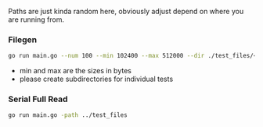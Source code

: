 Paths are just kinda random here, obviously adjust depend on where you are running from.

### Filegen
```bash
go run main.go --num 100 --min 102400 --max 512000 --dir ./test_files/<some_test>
```
- min and max are the sizes in bytes
- please create subdirectories for individual tests



### Serial Full Read
```bash
go run main.go -path ../test_files
```